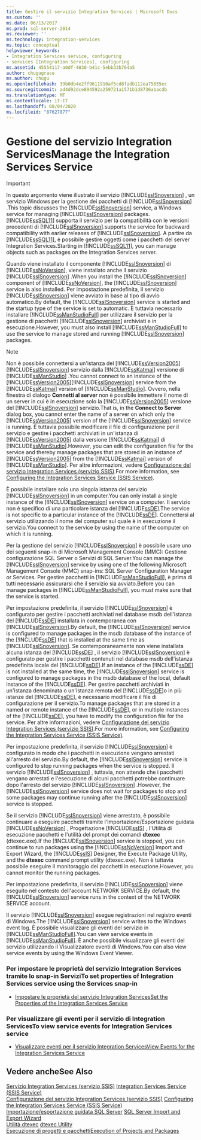 ```yaml
---
title: Gestire il servizio Integration Services | Microsoft Docs
ms.custom: ''
ms.date: 06/13/2017
ms.prod: sql-server-2014
ms.reviewer: ''
ms.technology: integration-services
ms.topic: conceptual
helpviewer_keywords:
- Integration Services service, configuring
- services [Integration Services], configuring
ms.assetid: 45554117-a0df-4830-b41c-5ebb33b764a5
author: chugugrace
ms.author: chugu
ms.openlocfilehash: 39b0db4e2ff9611910af5cd8fadb112ea75855ec
ms.sourcegitcommit: ad4d92dce894592a259721a1571b1d8736abacdb
ms.translationtype: MT
ms.contentlocale: it-IT
ms.lasthandoff: 08/04/2020
ms.locfileid: "87627877"
---
```

# <a name="manage-the-integration-services-service"></a><span data-ttu-id="cab40-102">Gestione del servizio Integration Services</span><span class="sxs-lookup"><span data-stu-id="cab40-102">Manage the Integration Services Service</span></span>
    
> [!IMPORTANT]  
>  <span data-ttu-id="cab40-103">In questo argomento viene illustrato il servizio [!INCLUDE[ssISnoversion](../includes/ssisnoversion-md.md)] , un servizio Windows per la gestione dei pacchetti di [!INCLUDE[ssISnoversion](../includes/ssisnoversion-md.md)] .</span><span class="sxs-lookup"><span data-stu-id="cab40-103">This topic discusses the [!INCLUDE[ssISnoversion](../includes/ssisnoversion-md.md)] service, a Windows service for managing [!INCLUDE[ssISnoversion](../includes/ssisnoversion-md.md)] packages.</span></span> [!INCLUDE[ssSQL11](../includes/sssql11-md.md)] <span data-ttu-id="cab40-104">supporta il servizio per la compatibilità con le versioni precedenti di [!INCLUDE[ssISnoversion](../includes/ssisnoversion-md.md)].</span><span class="sxs-lookup"><span data-stu-id="cab40-104">supports the service for backward compatibility with earlier releases of [!INCLUDE[ssISnoversion](../includes/ssisnoversion-md.md)].</span></span> <span data-ttu-id="cab40-105">A partire da [!INCLUDE[ssSQL11](../includes/sssql11-md.md)], è possibile gestire oggetti come i pacchetti del server Integration Services.</span><span class="sxs-lookup"><span data-stu-id="cab40-105">Starting in [!INCLUDE[ssSQL11](../includes/sssql11-md.md)], you can manage objects such as packages on the Integration Services server.</span></span>  
  
 <span data-ttu-id="cab40-106">Quando viene installato il componente [!INCLUDE[ssISnoversion](../includes/ssisnoversion-md.md)] di [!INCLUDE[ssNoVersion](../includes/ssnoversion-md.md)], viene installato anche il servizio [!INCLUDE[ssISnoversion](../includes/ssisnoversion-md.md)] .</span><span class="sxs-lookup"><span data-stu-id="cab40-106">When you install the [!INCLUDE[ssISnoversion](../includes/ssisnoversion-md.md)] component of [!INCLUDE[ssNoVersion](../includes/ssnoversion-md.md)], the [!INCLUDE[ssISnoversion](../includes/ssisnoversion-md.md)] service is also installed.</span></span> <span data-ttu-id="cab40-107">Per impostazione predefinita, il servizio [!INCLUDE[ssISnoversion](../includes/ssisnoversion-md.md)] viene avviato in base al tipo di avvio automatico.</span><span class="sxs-lookup"><span data-stu-id="cab40-107">By default, the [!INCLUDE[ssISnoversion](../includes/ssisnoversion-md.md)] service is started and the startup type of the service is set to automatic.</span></span> <span data-ttu-id="cab40-108">È tuttavia necessario installare [!INCLUDE[ssManStudioFull](../includes/ssmanstudiofull-md.md)] per utilizzare il servizio per la gestione di pacchetti [!INCLUDE[ssISnoversion](../includes/ssisnoversion-md.md)] archiviati e in esecuzione.</span><span class="sxs-lookup"><span data-stu-id="cab40-108">However, you must also install [!INCLUDE[ssManStudioFull](../includes/ssmanstudiofull-md.md)] to use the service to manage stored and running [!INCLUDE[ssISnoversion](../includes/ssisnoversion-md.md)] packages.</span></span>  
  
> [!NOTE]  
>  <span data-ttu-id="cab40-109">Non è possibile connettersi a un'istanza del [!INCLUDE[ssVersion2005](../includes/ssversion2005-md.md)] [!INCLUDE[ssISnoversion](../includes/ssisnoversion-md.md)] servizio dalla [!INCLUDE[ssKatmai](../includes/sskatmai-md.md)] versione di [!INCLUDE[ssManStudio](../includes/ssmanstudio-md.md)] .</span><span class="sxs-lookup"><span data-stu-id="cab40-109">You cannot connect to an instance of the [!INCLUDE[ssVersion2005](../includes/ssversion2005-md.md)][!INCLUDE[ssISnoversion](../includes/ssisnoversion-md.md)] service from the [!INCLUDE[ssKatmai](../includes/sskatmai-md.md)] version of [!INCLUDE[ssManStudio](../includes/ssmanstudio-md.md)].</span></span> <span data-ttu-id="cab40-110">Ovvero, nella finestra di dialogo **Connetti al server** non è possibile immettere il nome di un server in cui è in esecuzione solo la [!INCLUDE[ssVersion2005](../includes/ssversion2005-md.md)] versione del [!INCLUDE[ssISnoversion](../includes/ssisnoversion-md.md)] servizio.</span><span class="sxs-lookup"><span data-stu-id="cab40-110">That is, in the **Connect to Server** dialog box, you cannot enter the name of a server on which only the [!INCLUDE[ssVersion2005](../includes/ssversion2005-md.md)] version of the [!INCLUDE[ssISnoversion](../includes/ssisnoversion-md.md)] service is running.</span></span> <span data-ttu-id="cab40-111">È tuttavia possibile modificare il file di configurazione per il servizio e gestire i pacchetti archiviati in un'istanza di [!INCLUDE[ssVersion2005](../includes/ssversion2005-md.md)] dalla versione [!INCLUDE[ssKatmai](../includes/sskatmai-md.md)] di [!INCLUDE[ssManStudio](../includes/ssmanstudio-md.md)].</span><span class="sxs-lookup"><span data-stu-id="cab40-111">However, you can edit the configuration file for the service and thereby manage packages that are stored in an instance of [!INCLUDE[ssVersion2005](../includes/ssversion2005-md.md)] from the [!INCLUDE[ssKatmai](../includes/sskatmai-md.md)] version of [!INCLUDE[ssManStudio](../includes/ssmanstudio-md.md)].</span></span> <span data-ttu-id="cab40-112">Per altre informazioni, vedere [Configurazione del servizio Integration Services &#40;servizio SSIS&#41;](service/integration-services-service-ssis-service.md).</span><span class="sxs-lookup"><span data-stu-id="cab40-112">For more information, see [Configuring the Integration Services Service &#40;SSIS Service&#41;](service/integration-services-service-ssis-service.md).</span></span>  
  
 <span data-ttu-id="cab40-113">È possibile installare solo una singola istanza del servizio [!INCLUDE[ssISnoversion](../includes/ssisnoversion-md.md)] in un computer.</span><span class="sxs-lookup"><span data-stu-id="cab40-113">You can only install a single instance of the [!INCLUDE[ssISnoversion](../includes/ssisnoversion-md.md)] service on a computer.</span></span> <span data-ttu-id="cab40-114">Il servizio non è specifico di una particolare istanza del [!INCLUDE[ssDE](../includes/ssde-md.md)].</span><span class="sxs-lookup"><span data-stu-id="cab40-114">The service is not specific to a particular instance of the [!INCLUDE[ssDE](../includes/ssde-md.md)].</span></span> <span data-ttu-id="cab40-115">Connettersi al servizio utilizzando il nome del computer sul quale è in esecuzione il servizio.</span><span class="sxs-lookup"><span data-stu-id="cab40-115">You connect to the service by using the name of the computer on which it is running.</span></span>  
  
 <span data-ttu-id="cab40-116">Per la gestione del servizio [!INCLUDE[ssISnoversion](../includes/ssisnoversion-md.md)] è possibile usare uno dei seguenti snap-in di Microsoft Management Console (MMC): Gestione configurazione SQL Server o Servizi di SQL Server.</span><span class="sxs-lookup"><span data-stu-id="cab40-116">You can manage the [!INCLUDE[ssISnoversion](../includes/ssisnoversion-md.md)] service by using one of the following Microsoft Management Console (MMC) snap-ins: SQL Server Configuration Manager or Services.</span></span> <span data-ttu-id="cab40-117">Per gestire pacchetti in [!INCLUDE[ssManStudioFull](../includes/ssmanstudiofull-md.md)], è prima di tutti necessario assicurarsi che il servizio sia avviato.</span><span class="sxs-lookup"><span data-stu-id="cab40-117">Before you can manage packages in [!INCLUDE[ssManStudioFull](../includes/ssmanstudiofull-md.md)], you must make sure that the service is started.</span></span>  
  
 <span data-ttu-id="cab40-118">Per impostazione predefinita, il servizio [!INCLUDE[ssISnoversion](../includes/ssisnoversion-md.md)] è configurato per gestire i pacchetti archiviati nel database msdb dell'istanza del [!INCLUDE[ssDE](../includes/ssde-md.md)] installata in contemporanea con [!INCLUDE[ssISnoversion](../includes/ssisnoversion-md.md)].</span><span class="sxs-lookup"><span data-stu-id="cab40-118">By default, the [!INCLUDE[ssISnoversion](../includes/ssisnoversion-md.md)] service is configured to manage packages in the msdb database of the instance of the [!INCLUDE[ssDE](../includes/ssde-md.md)] that is installed at the same time as [!INCLUDE[ssISnoversion](../includes/ssisnoversion-md.md)].</span></span> <span data-ttu-id="cab40-119">Se contemporaneamente non viene installata alcuna istanza del [!INCLUDE[ssDE](../includes/ssde-md.md)] , il servizio [!INCLUDE[ssISnoversion](../includes/ssisnoversion-md.md)] è configurato per gestire i pacchetti contenuti nel database msdb dell'istanza predefinita locale del [!INCLUDE[ssDE](../includes/ssde-md.md)].</span><span class="sxs-lookup"><span data-stu-id="cab40-119">If an instance of the [!INCLUDE[ssDE](../includes/ssde-md.md)] is not installed at the same time, the [!INCLUDE[ssISnoversion](../includes/ssisnoversion-md.md)] service is configured to manage packages in the msdb database of the local, default instance of the [!INCLUDE[ssDE](../includes/ssde-md.md)].</span></span> <span data-ttu-id="cab40-120">Per gestire pacchetti archiviati in un'istanza denominata o un'istanza remota del [!INCLUDE[ssDE](../includes/ssde-md.md)]o in più istanze del [!INCLUDE[ssDE](../includes/ssde-md.md)], è necessario modificare il file di configurazione per il servizio.</span><span class="sxs-lookup"><span data-stu-id="cab40-120">To manage packages that are stored in a named or remote instance of the [!INCLUDE[ssDE](../includes/ssde-md.md)], or in multiple instances of the [!INCLUDE[ssDE](../includes/ssde-md.md)], you have to modify the configuration file for the service.</span></span> <span data-ttu-id="cab40-121">Per altre informazioni, vedere [Configurazione del servizio Integration Services &#40;servizio SSIS&#41;](service/integration-services-service-ssis-service.md).</span><span class="sxs-lookup"><span data-stu-id="cab40-121">For more information, see [Configuring the Integration Services Service &#40;SSIS Service&#41;](service/integration-services-service-ssis-service.md).</span></span>  
  
 <span data-ttu-id="cab40-122">Per impostazione predefinita, il servizio [!INCLUDE[ssISnoversion](../includes/ssisnoversion-md.md)] è configurato in modo che i pacchetti in esecuzione vengano arrestati all'arresto del servizio.</span><span class="sxs-lookup"><span data-stu-id="cab40-122">By default, the [!INCLUDE[ssISnoversion](../includes/ssisnoversion-md.md)] service is configured to stop running packages when the service is stopped.</span></span> <span data-ttu-id="cab40-123">Il servizio [!INCLUDE[ssISnoversion](../includes/ssisnoversion-md.md)] , tuttavia, non attende che i pacchetti vengano arrestati e l'esecuzione di alcuni pacchetti potrebbe continuare dopo l'arresto del servizio [!INCLUDE[ssISnoversion](../includes/ssisnoversion-md.md)] .</span><span class="sxs-lookup"><span data-stu-id="cab40-123">However, the [!INCLUDE[ssISnoversion](../includes/ssisnoversion-md.md)] service does not wait for packages to stop and some packages may continue running after the [!INCLUDE[ssISnoversion](../includes/ssisnoversion-md.md)] service is stopped.</span></span>  
  
 <span data-ttu-id="cab40-124">Se il servizio [!INCLUDE[ssISnoversion](../includes/ssisnoversion-md.md)] viene arrestato, è possibile continuare a eseguire pacchetti tramite l'Importazione/Esportazione guidata [!INCLUDE[ssNoVersion](../includes/ssnoversion-md.md)] , Progettazione [!INCLUDE[ssIS](../includes/ssis-md.md)] , l'Utilità di esecuzione pacchetti e l'utilità del prompt dei comandi **dtexec** (dtexec.exe).</span><span class="sxs-lookup"><span data-stu-id="cab40-124">If the [!INCLUDE[ssISnoversion](../includes/ssisnoversion-md.md)] service is stopped, you can continue to run packages using the [!INCLUDE[ssNoVersion](../includes/ssnoversion-md.md)] Import and Export Wizard, the [!INCLUDE[ssIS](../includes/ssis-md.md)] Designer, the Execute Package Utility, and the **dtexec** command prompt utility (dtexec.exe).</span></span> <span data-ttu-id="cab40-125">Non è tuttavia possibile eseguire il monitoraggio dei pacchetti in esecuzione.</span><span class="sxs-lookup"><span data-stu-id="cab40-125">However, you cannot monitor the running packages.</span></span>  
  
 <span data-ttu-id="cab40-126">Per impostazione predefinita, il servizio [!INCLUDE[ssISnoversion](../includes/ssisnoversion-md.md)] viene eseguito nel contesto dell'account NETWORK SERVICE.</span><span class="sxs-lookup"><span data-stu-id="cab40-126">By default, the [!INCLUDE[ssISnoversion](../includes/ssisnoversion-md.md)] service runs in the context of the NETWORK SERVICE account.</span></span>  
  
 <span data-ttu-id="cab40-127">Il servizio [!INCLUDE[ssISnoversion](../includes/ssisnoversion-md.md)] esegue registrazioni nel registro eventi di Windows.</span><span class="sxs-lookup"><span data-stu-id="cab40-127">The [!INCLUDE[ssISnoversion](../includes/ssisnoversion-md.md)] service writes to the Windows event log.</span></span> <span data-ttu-id="cab40-128">È possibile visualizzare gli eventi del servizio in [!INCLUDE[ssManStudioFull](../includes/ssmanstudiofull-md.md)].</span><span class="sxs-lookup"><span data-stu-id="cab40-128">You can view service events in [!INCLUDE[ssManStudioFull](../includes/ssmanstudiofull-md.md)].</span></span> <span data-ttu-id="cab40-129">È anche possibile visualizzare gli eventi del servizio utilizzando il Visualizzatore eventi di Windows.</span><span class="sxs-lookup"><span data-stu-id="cab40-129">You can also view service events by using the Windows Event Viewer.</span></span>  
  
### <a name="to-set-properties-of-integration-services-service-using-the-services-snap-in"></a><span data-ttu-id="cab40-130">Per impostare le proprietà del servizio Integration Services tramite lo snap-in Servizi</span><span class="sxs-lookup"><span data-stu-id="cab40-130">To set properties of Integration Services service using the Services snap-in</span></span>  
  
-   [<span data-ttu-id="cab40-131">Impostare le proprietà del servizio Integration Services</span><span class="sxs-lookup"><span data-stu-id="cab40-131">Set the Properties of the Integration Services Service</span></span>](../../2014/integration-services/set-the-properties-of-the-integration-services-service.md)  
  
### <a name="to-view-service-events-for-integration-services-service"></a><span data-ttu-id="cab40-132">Per visualizzare gli eventi per il servizio di Integration Services</span><span class="sxs-lookup"><span data-stu-id="cab40-132">To view service events for Integration Services service</span></span>  
  
-   [<span data-ttu-id="cab40-133">Visualizzare eventi per il servizio Integration Services</span><span class="sxs-lookup"><span data-stu-id="cab40-133">View Events for the Integration Services Service</span></span>](../../2014/integration-services/view-events-for-the-integration-services-service.md)  
  
## <a name="see-also"></a><span data-ttu-id="cab40-134">Vedere anche</span><span class="sxs-lookup"><span data-stu-id="cab40-134">See Also</span></span>  
 <span data-ttu-id="cab40-135">[Servizio Integration Services &#40;servizio SSIS&#41;](service/integration-services-service-ssis-service.md) </span><span class="sxs-lookup"><span data-stu-id="cab40-135">[Integration Services Service &#40;SSIS Service&#41;](service/integration-services-service-ssis-service.md) </span></span>  
 <span data-ttu-id="cab40-136">[Configurazione del servizio Integration Services &#40;servizio SSIS&#41;](configuring-the-integration-services-service-ssis-service.md) </span><span class="sxs-lookup"><span data-stu-id="cab40-136">[Configuring the Integration Services Service &#40;SSIS Service&#41;](configuring-the-integration-services-service-ssis-service.md) </span></span>  
 <span data-ttu-id="cab40-137">[Importazione/esportazione guidata SQL Server](import-export-data/import-and-export-data-with-the-sql-server-import-and-export-wizard.md) </span><span class="sxs-lookup"><span data-stu-id="cab40-137">[SQL Server Import and Export Wizard](import-export-data/import-and-export-data-with-the-sql-server-import-and-export-wizard.md) </span></span>  
 <span data-ttu-id="cab40-138">[Utilità dtexec](packages/dtexec-utility.md) </span><span class="sxs-lookup"><span data-stu-id="cab40-138">[dtexec Utility](packages/dtexec-utility.md) </span></span>  
 [<span data-ttu-id="cab40-139">Esecuzione di progetti e pacchetti</span><span class="sxs-lookup"><span data-stu-id="cab40-139">Execution of Projects and Packages</span></span>](packages/run-integration-services-ssis-packages.md)  
  
  
